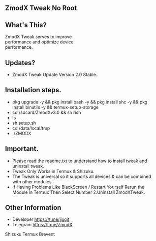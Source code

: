 ## ZmodX Tweak No Root

## What's This? <br />
ZmodX Tweak serves to improve  <br />performance and optimize device  <br />performance. <br />

## Updates?
- ZmodX Tweak Update Version 2.0  Stable.

## Installation steps.
- pkg upgrade -y && pkg install bash -y && pkg install shc -y && pkg install binutils -y && termux-setup-storage
- cd /sdcard/ZmodXv3.0 && sh rish
- ls
- sh setup.sh
- cd /data/local/tmp
- ./ZMODX

## Important.
- Please read the readme.txt to understand how to install tweak and uninstall tweak.
- Tweak Only Works in Termux & Shizuku.
- The Tweak is universal so it supports all devices & can be combined with other modules.
- If Having Problems Like BlackScreen / Restart Yourself
Rerun the Module in Termux Then Select Number 2.Uninstall  ZmodXTweak.

## Other Information
- Developer https://t.me/jjogit
- Telegram https://t.me/ZmodX

Shizuku
Termux
Brevent
